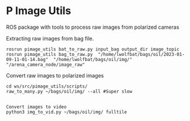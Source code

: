 # P Image Utils

ROS package with tools to process raw images from polarized cameras

Extracting raw images from bag file.
```
rosrun pimage_utils bat_to_raw.py input_bag output_dir image_topic
rosrun pimage_utils bag_to_raw.py  "/home/lwolfbat/bags/oil/2023-01-09-11-01-14.bag"  "/home/lwolfbat/bags/oil/img/" "/arena_camera_node/image_raw"
```

Convert raw images to polarized images
```
cd ws/src/pimage_utils/scripts/
raw_to_many.py ~/bags/oil/img/ --all #Super slow


Convert images to video
python3 img_to_vid.py ~/bags/oil/img/ fulltile